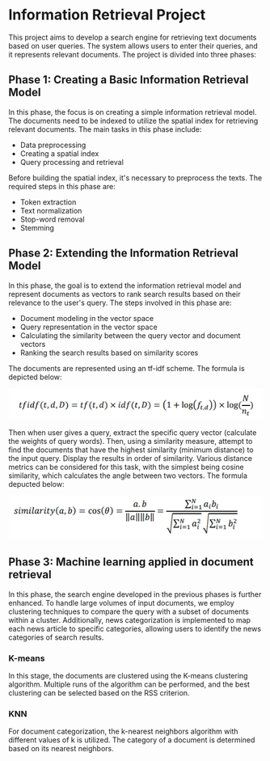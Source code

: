 # Information Retrieval Project

This project aims to develop a search engine for retrieving text documents based on user queries. The system allows users to enter their queries, and it represents relevant documents. The project is divided into three phases:

## Phase 1: Creating a Basic Information Retrieval Model

In this phase, the focus is on creating a simple information retrieval model. The documents need to be indexed to utilize the spatial index for retrieving relevant documents. The main tasks in this phase include:

- Data preprocessing
- Creating a spatial index
- Query processing and retrieval

Before building the spatial index, it's necessary to preprocess the texts. The required steps in this phase are:

- Token extraction
- Text normalization
- Stop-word removal
- Stemming

## Phase 2: Extending the Information Retrieval Model

In this phase, the goal is to extend the information retrieval model and represent documents as vectors to rank search results based on their relevance to the user's query. The steps involved in this phase are:

- Document modeling in the vector space
- Query representation in the vector space
- Calculating the similarity between the query vector and document vectors
- Ranking the search results based on similarity scores

The documents are represented using an tf-idf scheme. The formula is depicted below:

![tfidf Formula](https://github.com/shakibaam/Information-Retrieval-Project/blob/main/tfidf.png)

Then when user gives a query, extract the specific query vector (calculate the weights of query words). Then, using a similarity measure, attempt to find the documents that have the highest similarity (minimum distance) to the input query. Display the results in order of similarity. Various distance metrics can be considered for this task, with the simplest being cosine similarity, which calculates the angle between two vectors. The formula depucted below:


![cosine Formula](https://github.com/shakibaam/Information-Retrieval-Project/blob/main/cosine%20similarity.png)



## Phase 3: Machine learning applied in document retrieval

In this phase, the search engine developed in the previous phases is further enhanced. To handle large volumes of input documents, we employ clustering techniques to compare the query with a subset of documents within a cluster. Additionally, news categorization is implemented to map each news article to specific categories, allowing users to identify the news categories of search results.

### K-means

In this stage, the documents are clustered using the K-means clustering algorithm. Multiple runs of the algorithm can be performed, and the best clustering can be selected based on the RSS criterion.

### KNN

For document categorization, the k-nearest neighbors algorithm with different values of k is utilized. The category of a document is determined based on its nearest neighbors.



